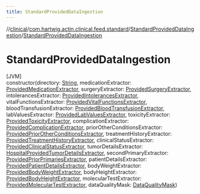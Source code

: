 ```yaml
---
title: StandardProvidedDataIngestion
---
```

//[clinical](../../../index.html)/[com.hartwig.actin.clinical.feed.standard](../index.html)/[StandardProvidedDataIngestion](index.html)/[StandardProvidedDataIngestion](-standard-provided-data-ingestion.html)



# StandardProvidedDataIngestion



[JVM]\
constructor(directory: [String](https://kotlinlang.org/api/latest/jvm/stdlib/kotlin/-string/index.html), medicationExtractor: [ProvidedMedicationExtractor](../-provided-medication-extractor/index.html), surgeryExtractor: [ProvidedSurgeryExtractor](../-provided-surgery-extractor/index.html), intolerancesExtractor: [ProvidedIntolerancesExtractor](../-provided-intolerances-extractor/index.html), vitalFunctionsExtractor: [ProvidedVitalFunctionsExtractor](../-provided-vital-functions-extractor/index.html), bloodTransfusionExtractor: [ProvidedBloodTransfusionExtractor](../-provided-blood-transfusion-extractor/index.html), labValuesExtractor: [ProvidedLabValuesExtractor](../-provided-lab-values-extractor/index.html), toxicityExtractor: [ProvidedToxicityExtractor](../-provided-toxicity-extractor/index.html), complicationExtractor: [ProvidedComplicationExtractor](../-provided-complication-extractor/index.html), priorOtherConditionsExtractor: [ProvidedPriorOtherConditionsExtractor](../-provided-prior-other-conditions-extractor/index.html), treatmentHistoryExtractor: [ProvidedTreatmentHistoryExtractor](../-provided-treatment-history-extractor/index.html), clinicalStatusExtractor: [ProvidedClinicalStatusExtractor](../-provided-clinical-status-extractor/index.html), tumorDetailsExtractor: [HospitalProvidedTumorDetailsExtractor](../-hospital-provided-tumor-details-extractor/index.html), secondPrimaryExtractor: [ProvidedPriorPrimariesExtractor](../-provided-prior-primaries-extractor/index.html), patientDetailsExtractor: [ProvidedPatientDetailsExtractor](../-provided-patient-details-extractor/index.html), bodyWeightExtractor: [ProvidedBodyWeightExtractor](../-provided-body-weight-extractor/index.html), bodyHeightExtractor: [ProvidedBodyHeightExtractor](../-provided-body-height-extractor/index.html), molecularTestExtractor: [ProvidedMolecularTestExtractor](../-provided-molecular-test-extractor/index.html), dataQualityMask: [DataQualityMask](../-data-quality-mask/index.html))




